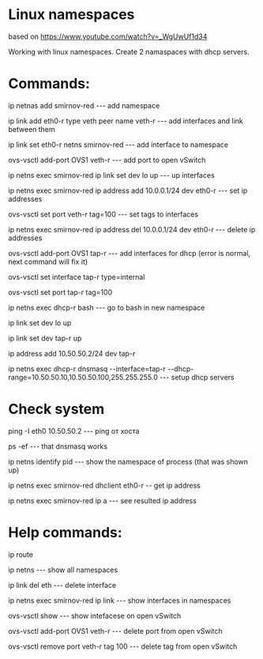 # Linux namespaces
based on https://www.youtube.com/watch?v=_WgUwUf1d34

Working with linux namespaces. Create 2 namaspaces with dhcp servers.

# Commands:

ip netnas add smirnov-red --- add namespace

ip link add eth0-r type veth peer name veth-r  --- add interfaces and link between them

ip link set eth0-r netns smirnov-red  --- add interface to namespace 

ovs-vsctl add-port OVS1 veth-r  --- add port to open vSwitch


ip netns exec smirnov-red ip link set dev lo up  --- up interfaces

ip netns exec smirnov-red ip address add 10.0.0.1/24 dev eth0-r --- set ip addresses

ovs-vsctl set port veth-r tag=100 --- set tags to interfaces

ip netns exec smirnov-red ip address del 10.0.0.1/24 dev eth0-r --- delete ip addresses


ovs-vsctl add-port OVS1 tap-r --- add interfaces for dhcp (error is normal, next command will fix it)

ovs-vsctl set interface tap-r type=internal

ovs-vsctl set port tap-r tag=100

ip netns exec dhcp-r bash --- go to bash in new namespace

ip link set dev lo up 

ip link set dev tap-r up 

ip address add 10.50.50.2/24 dev tap-r

ip netns exec dhcp-r dnsmasq --interface=tap-r --dhcp-range=10.50.50.10,10.50.50.100,255.255.255.0  --- setup dhcp servers

# Check system

ping -I eth0 10.50.50.2  --- ping от хоста

ps -ef  ---  that dnsmasq works

ip netns identify pid --- show the namespace of process (that was shown up)

ip netns exec smirnov-red dhclient eth0-r -- get ip address

ip netns exec smirnov-red ip a --- see resulted ip address

# Help commands:
ip route

ip netns  --- show all namespaces

ip link del eth --- delete interface

ip netns exec smirnov-red ip link --- show interfaces in namespaces

ovs-vsctl show --- show intefacese on open vSwitch

ovs-vsctl add-port OVS1 veth-r --- delete port from open vSwitch

ovs-vsctl remove port veth-r tag 100 --- delete tag from open vSwitch

